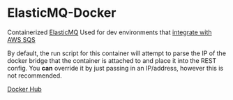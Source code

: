 # ElasticMQ-Docker

Containerized [ElasticMQ](https://github.com/adamw/elasticmq)
Used for dev environments that [integrate with AWS SQS](http://labs.encoded.io/2013/02/03/testing-amazon-sqs-locally-with-elasticmq/)

By default, the run script for this container will attempt to parse the IP of the docker bridge that the container is attached to and place it into the REST config. You **can** override it by just passing in an IP/address, however this is not recommended.

[Docker Hub](https://registry.hub.docker.com/u/behance/elasticmq-docker)
